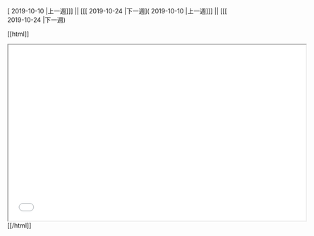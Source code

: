 [ 2019-10-10 |上一週]]] || [[[ 2019-10-24 |下一週]( 2019-10-10 |上一週]]] || [[[ 2019-10-24 |下一週)



[[html]]
<iframe src='<http://pad.hackingthursday.org>  ?showControls=true&showChat=true&showLineNumbers=true&useMonospaceFont=false' width=675 height=400></iframe>
[[/html]]